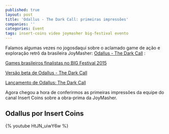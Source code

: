 ```yaml
---
published: true
layout: post
title: 'Odallus - The Dark Call: primeiras impressões'
companies: ''
categories: Event
tags: insert-coins video joymasher big-festival evento
---
```



Falamos algumas vezes no jogosdaqui sobre o aclamado game de ação e exploração retrô da brasileira JoyMasher: <a href="http://joymasher.com/odallus/" target="_blank">Odallus - The Dark Call</a>
:

<a href="{{ site.baseurl }}/2015/05/17/games-brasileiros-finalistas-no-big-festival-2015/">Games brasileiros finalistas no BIG Festival 2015</a>

<a href="{{ site.baseurl }}/2015/07/02/versao-beta-de-odallus-the-dark-call/">Versão beta de Odallus - The Dark Call</a>

<a href="{{ site.baseurl }}/2015/07/15/lancamento-de-odallus-the-dark-call/">Lançamento de Odallus: The Dark Call</a>





Agora chegou a hora de conferirmos as primeiras impressões da equipe do canal Insert Coins sobre a obra-prima da JoyMasher.

## Odallus por Insert Coins
{% youtube HtJN_uiwY6w %}

